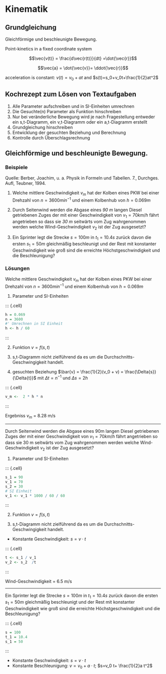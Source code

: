 # Kinematik









## Grundgleichung 

Gleichförmige und beschleunigte Bewegung.

Point-kinetics in a fixed coordinate system
<!-- $\vec{r}=(x,y,z)$ -->
<!-- $\vec{v}=(\dot{x},\dot{y},\dot{z})$ -->
<!-- $\vec{a}=(\ddot{x},\ddot{y},\ddot{z})$ -->

$$\vec{v(t)} = \frac{d\vec{r(t)}}{dt} =\dot{\vec{r}}$$

$$\vec{a} = \dot{\vec{v}}= \ddot{\vec{r}}$$

acceleration is constant: $v(t)=v_0+at$  and $s(t)=s_0+v_0t+\frac{1}{2}at^2$


<!-- Quelle: https://johanw.home.xs4all.nl/physics_html/index.html -->



## Kochrezept zum Lösen von Textaufgaben

1)    Alle Parameter aufschreiben und in SI-Einheiten umrechnen
2)    Die Gesuchte(n) Parameter als Funktion hinschreiben
3)    Nur bei veränderliche Bewegung wird je nach Fragestellung  entweder ein s,t-Diagramm, ein v,t-Diagramm oder ein a,t-Diagramm erstellt
4)    Grundgleichung hinschreiben
5)    Entwicklung der gesuchten Beziehung und Berechnung
6)    Kontrolle durch Überschlagsrechnung 








## Gleichförmige und beschleunigte Bewegung. 

### Beispiele
Quelle: Berber, Joachim, u. a. Physik in Formeln und Tabellen. 7., Durchges. Aufl, Teubner, 1994.


1. Welche mittlere Geschwindigkeit $v_m$ hat der Kolben eines PKW bei einer Drehzahl von $n = 3600 min^{-1}$ und einem Kolbenhub von $h = 0.069 m$
 
2. Durch Seitenwind werden die Abgase eines *90 m* langen Diesel getriebenen Zuges der mit einer Geschwindigkeit von $v_1 = 70 km/h$  fährt angetrieben so dass sie *30 m* seitwärts vom Zug wahrgenommen werden welche Wind-Geschwindigkeit $v_2$ ist der Zug ausgesetzt?
 
 
 
3. Ein Sprinter legt die Strecke $s=100m$   in $t_1=10.4s$ zurück davon die ersten $s_1=50m$  gleichmäßig beschleunigt und der Rest mit konstanter Geschwindigkeit wie groß sind die erreichte Höchstgeschwindigkeit und die Beschleunigung?

###  Lösungen

Welche mittlere Geschwindigkeit $v_m$ hat der Kolben eines PKW bei einer Drehzahl von $n = 3600 min^{-1}$ und einem Kolbenhub von $h = 0.069 m$

1. Parameter und SI-Einheiten



::: {.cell}

```{.r .cell-code}
h = 0.069
n = 3600
#' Umrechnen in SI Einheit
h <- h / 60
```
:::



2. Funktion $v=f(s,t)$ 

3. s,t-Diagramm nicht zielführend da es um die Durchschnitts-Geschwingigkeit handelt.

5. gesuchten Beziehung $\bar{v} = \frac{1}{2}(v_0 + v) = \frac{\Delta{s}}{\Delta{t}}$ mit $\Delta t=n^{-1}$ und $\Delta s=2h$



::: {.cell}

```{.r .cell-code}
v_m <-  2 * h * n
```
:::



Ergebniss $v_m$ = 8.28 m/s






---


Durch Seitenwind werden die Abgase eines 90m langen Diesel getriebenen Zuges der mit einer Geschwindigkeit von $v_1 = 70 km/h$  fährt angetrieben so dass sie 30 m seitwärts vom Zug wahrgenommen werden welche Wind-Geschwindigkeit $v_2$ ist der Zug ausgesetzt?
<!-- 32/2 -->

1. Parameter und SI-Einheiten



::: {.cell}

```{.r .cell-code}
s_1 = 90
v_1 = 70
s_2 = 30
# SI Einheit
v_1 <- v_1 * 1000 / 60 / 60
```
:::



2. Funktion $v=f(s,t)$ 

3. s,t-Diagramm nicht zielführend da es um die Durchschnitts-Geschwingigkeit handelt.









 
  + Konstante Geschwindigkeit: $s=v\cdot t$



::: {.cell}

```{.r .cell-code}
t <- s_1 / v_1
v_2 <- s_2  /t
```
:::




Wind-Geschwindigkeit = 6.5 m/s


---

Ein Sprinter legt die Strecke $s=100m$   in $t_1=10.4s$ zurück davon die ersten $s_1=50m$  gleichmäßig beschleunigt und der Rest mit konstanter Geschwindigkeit wie groß sind die erreichte Höchstgeschwindigkeit und die Beschleunigung?
<!-- 34/19 -->





::: {.cell}

```{.r .cell-code}
s = 100
t_1 = 10.4
s_1 = 50
```
:::



  + Konstante Geschwindigkeit: $s=v\cdot t$
  + Konstante Beschleunigung: $v=v_0+a\cdot t$; $s=v_0 t+ \frac{1}{2}a t^2$





